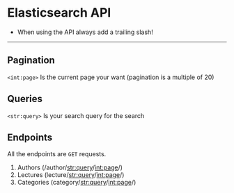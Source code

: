 # Elasticsearch API

- When using the API always add a trailing slash!

---

## Pagination

`<int:page>` Is the current page your want (pagination is a multiple of 20)

## Queries

`<str:query>` Is your search query for the search

## Endpoints

All the endpoints are `GET` requests.

1. Authors (/author/<str:query>/<int:page>/)
1. Lectures (lecture/<str:query>/<int:page>/)
1. Categories (category/<str:query>/<int:page>/)
